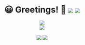<div align="center">
    <h1>
        😀 Greetings! 👋 
        <img align="center" src="https://visitor-badge.glitch.me/badge?page_id=curiuosci.mspasiano&left_color=grey&right_color=black"> 
        <a href="https://github.com/mspasiano?tab=followershttps://github.com/mspasiano?tab=followers">
            <img align="center" src="https://img.shields.io/github/followers/mspasiano.svg?style=social&label=follow&maxAge=2592000">
        </a>
    </h1>
</div>
<div align="center" >
  <img align="center" src="https://github-readme-stats.vercel.app/api?username=mspasiano&show_icons=true" />
</div>

<div align="center" >
  <img align="center" src="https://github-profile-trophy.vercel.app/?username=mspasiano&theme=flat&margin-w=20&no-frame=true" />
</div>

<br>

<div align="center">
    <img src="https://github-readme-stats.vercel.app/api/top-langs/?username=mspasiano&hide_title=1&langs_count=10&card_width=270&layout=compact&hide_border=true"/>
    <img align="top" src="https://github-readme-streak-stats.herokuapp.com/?user=mspasiano&hide_border=true&theme=graywhite">
</div>
